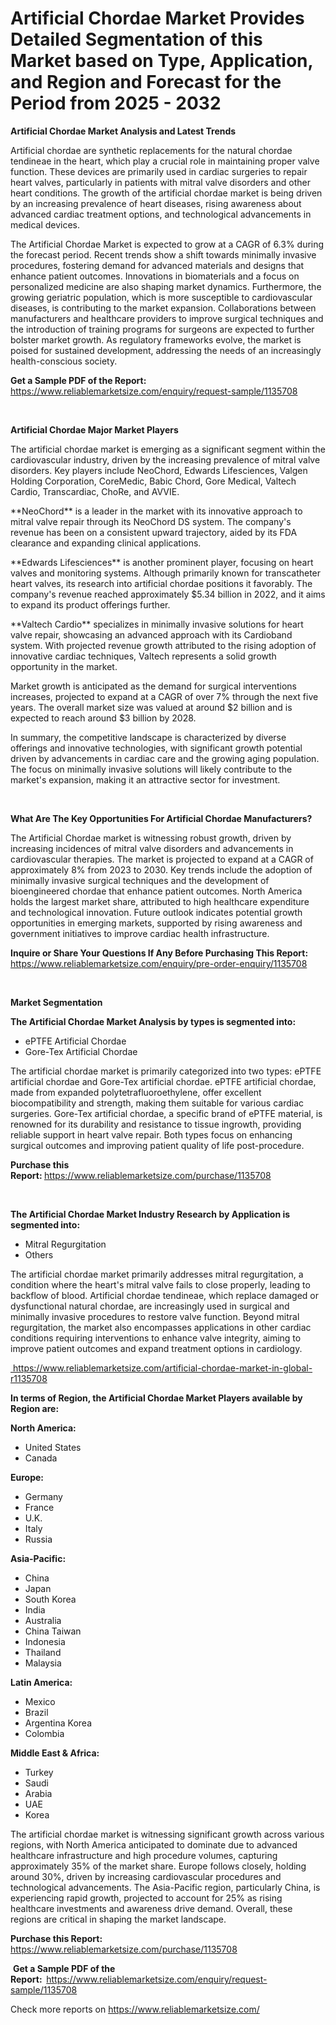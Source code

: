 <p><h1>Artificial Chordae Market Provides Detailed Segmentation of this Market based on Type, Application, and Region and Forecast for the Period from 2025 - 2032</h1></p><p><strong>Artificial Chordae Market Analysis and Latest Trends</strong></p>
<p><p>Artificial chordae are synthetic replacements for the natural chordae tendineae in the heart, which play a crucial role in maintaining proper valve function. These devices are primarily used in cardiac surgeries to repair heart valves, particularly in patients with mitral valve disorders and other heart conditions. The growth of the artificial chordae market is being driven by an increasing prevalence of heart diseases, rising awareness about advanced cardiac treatment options, and technological advancements in medical devices.</p><p>The Artificial Chordae Market is expected to grow at a CAGR of 6.3% during the forecast period. Recent trends show a shift towards minimally invasive procedures, fostering demand for advanced materials and designs that enhance patient outcomes. Innovations in biomaterials and a focus on personalized medicine are also shaping market dynamics. Furthermore, the growing geriatric population, which is more susceptible to cardiovascular diseases, is contributing to the market expansion. Collaborations between manufacturers and healthcare providers to improve surgical techniques and the introduction of training programs for surgeons are expected to further bolster market growth. As regulatory frameworks evolve, the market is poised for sustained development, addressing the needs of an increasingly health-conscious society.</p></p>
<p><strong>Get a Sample PDF of the Report:&nbsp;</strong> <a href="https://www.reliablemarketsize.com/enquiry/request-sample/1135708?utm_campaign=2248&utm_medium=2&utm_source=Github&utm_content=ia&utm_term=03032025&utm_id=artificial-chordae">https://www.reliablemarketsize.com/enquiry/request-sample/1135708</a></p>
<p>&nbsp;</p>
<p><strong>Artificial Chordae Major Market Players</strong></p>
<p><p>The artificial chordae market is emerging as a significant segment within the cardiovascular industry, driven by the increasing prevalence of mitral valve disorders. Key players include NeoChord, Edwards Lifesciences, Valgen Holding Corporation, CoreMedic, Babic Chord, Gore Medical, Valtech Cardio, Transcardiac, ChoRe, and AVVIE.</p><p>**NeoChord** is a leader in the market with its innovative approach to mitral valve repair through its NeoChord DS system. The company's revenue has been on a consistent upward trajectory, aided by its FDA clearance and expanding clinical applications.</p><p>**Edwards Lifesciences** is another prominent player, focusing on heart valves and monitoring systems. Although primarily known for transcatheter heart valves, its research into artificial chordae positions it favorably. The company's revenue reached approximately $5.34 billion in 2022, and it aims to expand its product offerings further.</p><p>**Valtech Cardio** specializes in minimally invasive solutions for heart valve repair, showcasing an advanced approach with its Cardioband system. With projected revenue growth attributed to the rising adoption of innovative cardiac techniques, Valtech represents a solid growth opportunity in the market.</p><p>Market growth is anticipated as the demand for surgical interventions increases, projected to expand at a CAGR of over 7% through the next five years. The overall market size was valued at around $2 billion and is expected to reach around $3 billion by 2028.</p><p>In summary, the competitive landscape is characterized by diverse offerings and innovative technologies, with significant growth potential driven by advancements in cardiac care and the growing aging population. The focus on minimally invasive solutions will likely contribute to the market's expansion, making it an attractive sector for investment.</p></p>
<p>&nbsp;</p>
<p><strong>What Are The Key Opportunities For Artificial Chordae Manufacturers?</strong></p>
<p><p>The Artificial Chordae market is witnessing robust growth, driven by increasing incidences of mitral valve disorders and advancements in cardiovascular therapies. The market is projected to expand at a CAGR of approximately 8% from 2023 to 2030. Key trends include the adoption of minimally invasive surgical techniques and the development of bioengineered chordae that enhance patient outcomes. North America holds the largest market share, attributed to high healthcare expenditure and technological innovation. Future outlook indicates potential growth opportunities in emerging markets, supported by rising awareness and government initiatives to improve cardiac health infrastructure.</p></p>
<p><strong>Inquire or Share Your Questions If Any Before Purchasing This Report:</strong> <a href="https://www.reliablemarketsize.com/enquiry/pre-order-enquiry/1135708?utm_campaign=2248&utm_medium=2&utm_source=Github&utm_content=ia&utm_term=03032025&utm_id=artificial-chordae">https://www.reliablemarketsize.com/enquiry/pre-order-enquiry/1135708</a></p>
<p>&nbsp;</p>
<p><strong>Market Segmentation</strong></p>
<p><strong>The Artificial Chordae Market Analysis by types is segmented into:</strong></p>
<p><ul><li>ePTFE Artificial Chordae</li><li>Gore-Tex Artificial Chordae</li></ul></p>
<p><p>The artificial chordae market is primarily categorized into two types: ePTFE artificial chordae and Gore-Tex artificial chordae. ePTFE artificial chordae, made from expanded polytetrafluoroethylene, offer excellent biocompatibility and strength, making them suitable for various cardiac surgeries. Gore-Tex artificial chordae, a specific brand of ePTFE material, is renowned for its durability and resistance to tissue ingrowth, providing reliable support in heart valve repair. Both types focus on enhancing surgical outcomes and improving patient quality of life post-procedure.</p></p>
<p><strong>Purchase this Report:&nbsp;</strong><a href="https://www.reliablemarketsize.com/purchase/1135708?utm_campaign=2248&utm_medium=2&utm_source=Github&utm_content=ia&utm_term=03032025&utm_id=artificial-chordae">https://www.reliablemarketsize.com/purchase/1135708</a></p>
<p>&nbsp;</p>
<p><strong>The Artificial Chordae Market Industry Research by Application is segmented into:</strong></p>
<p><ul><li>Mitral Regurgitation</li><li>Others</li></ul></p>
<p><p>The artificial chordae market primarily addresses mitral regurgitation, a condition where the heart's mitral valve fails to close properly, leading to backflow of blood. Artificial chordae tendineae, which replace damaged or dysfunctional natural chordae, are increasingly used in surgical and minimally invasive procedures to restore valve function. Beyond mitral regurgitation, the market also encompasses applications in other cardiac conditions requiring interventions to enhance valve integrity, aiming to improve patient outcomes and expand treatment options in cardiology.</p></p>
<p><a href="https://www.reliablemarketsize.com/artificial-chordae-market-in-global-r1135708?utm_campaign=2248&utm_medium=2&utm_source=Github&utm_content=ia&utm_term=03032025&utm_id=artificial-chordae">&nbsp;https://www.reliablemarketsize.com/artificial-chordae-market-in-global-r1135708</a></p>
<p><strong>In terms of Region, the Artificial Chordae Market Players available by Region are:</strong></p>
<p>
    <p> <strong> North America: </strong>
        <ul>
            <li>United States</li>
            <li>Canada</li>
        </ul>
        </p> 
    <p> <strong> Europe: </strong>
        <ul>
            <li>Germany</li>
            <li>France</li>
            <li>U.K.</li>
            <li>Italy</li>
            <li>Russia</li>
        </ul>
        </p> 
    <p> <strong> Asia-Pacific: </strong>
        <ul>
            <li>China</li>
            <li>Japan</li>
            <li>South Korea</li>
            <li>India</li>
            <li>Australia</li>
            <li>China Taiwan</li>
            <li>Indonesia</li>
            <li>Thailand</li>
            <li>Malaysia</li>
        </ul>
        </p> 
    <p> <strong> Latin America: </strong>
        <ul>
            <li>Mexico</li>
            <li>Brazil</li>
            <li>Argentina Korea</li>
            <li>Colombia</li>
        </ul>
        </p> 
    <p> <strong> Middle East & Africa: </strong>
        <ul>
            <li>Turkey</li>
            <li>Saudi</li>
            <li>Arabia</li>
            <li>UAE</li>
            <li>Korea</li>
        </ul>
    </p>
    </p>
<p><p>The artificial chordae market is witnessing significant growth across various regions, with North America anticipated to dominate due to advanced healthcare infrastructure and high procedure volumes, capturing approximately 35% of the market share. Europe follows closely, holding around 30%, driven by increasing cardiovascular procedures and technological advancements. The Asia-Pacific region, particularly China, is experiencing rapid growth, projected to account for 25% as rising healthcare investments and awareness drive demand. Overall, these regions are critical in shaping the market landscape.</p></p>
<p><strong>Purchase this Report: </strong><a href="https://www.reliablemarketsize.com/purchase/1135708?utm_campaign=2248&utm_medium=2&utm_source=Github&utm_content=ia&utm_term=03032025&utm_id=artificial-chordae">https://www.reliablemarketsize.com/purchase/1135708</a></p>
<p>&nbsp;<strong>Get a Sample PDF of the Report:&nbsp;&nbsp;</strong><a href="https://www.reliablemarketsize.com/enquiry/request-sample/1135708?utm_campaign=2248&utm_medium=2&utm_source=Github&utm_content=ia&utm_term=03032025&utm_id=artificial-chordae">https://www.reliablemarketsize.com/enquiry/request-sample/1135708</a></p>
<p><strong></strong></p>
<p>Check more reports on <a href="https://www.reliablemarketsize.com/?utm_campaign=2248&utm_medium=2&utm_source=Github&utm_content=ia&utm_term=03032025&utm_id=artificial-chordae">https://www.reliablemarketsize.com/</a></p>